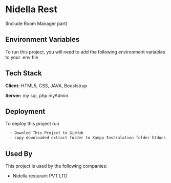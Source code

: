 
# Nidella Rest

(Include Room Manager part)




## Environment Variables

To run this project, you will need to add the following environment variables to your .env file




## Tech Stack

**Client:** HTML5, CSS, JAVA, Booststrup

**Server:** my sql, php myAdmin


## Deployment

To deploy this project run

```bash
  - Downlod This Project to GitHub 
  - copy downloaded extract folder to Xampp Instralation folder htdocs   

```


## Used By

This project is used by the following companies:

- Nidella resturant PVT LTD


